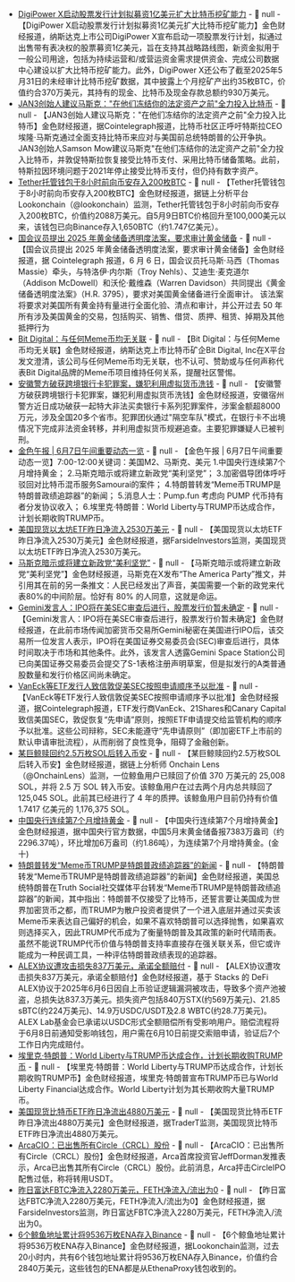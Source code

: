 - [DigiPower X启动股票发行计划拟募资1亿美元扩大比特币挖矿能力](https://web3wire.org/web3/digi-power-x-establishes-us100-million-at-the-market-equity-program-to-accelerate-growth/) - 📰 null - 【DigiPower X启动股票发行计划拟募资1亿美元扩大比特币挖矿能力】金色财经报道，纳斯达克上市公司DigiPower X宣布启动一项股票发行计划，拟通过出售带有表决权的股票募资1亿美元，旨在支持其战略路线图，新资金拟用于一般公司用途，包括为持续运营和/或营运资金需求提供资金、完成公司数据中心建设以扩大比特币挖矿能力。此外，DigiPower X还公布了截至2025年5月31日的未经审计比特币挖矿数据，其中披露上个月挖矿产出约35枚BTC，价值约合370万美元，其持有的现金、比特币及现金存款总额约930万美元。
- [JAN3创始人建议马斯克："在他们冻结你的法定资产之前"全力投入比特币](https://cointelegraph.com/news/full-porting-bitcoin-could-be-musk-s-trump-card-in-feud-bitcoiners) - 📰 null - 【JAN3创始人建议马斯克："在他们冻结你的法定资产之前"全力投入比特币】金色财经报道，据Cointelegraph报道，比特币社区正呼吁特斯拉CEO埃隆·马斯克通过全面支持比特币来应对与美国前总统特朗普的公开争执。JAN3创始人Samson Mow建议马斯克"在他们冻结你的法定资产之前"全力投入比特币，并敦促特斯拉恢复接受比特币支付、采用比特币储备策略。此前，特斯拉因环境问题于2021年停止接受比特币支付，但仍持有数字资产。
- [Tether托管钱包于8小时前向币安存入200枚BTC](https://x.com/lookonchain/status/1931219300943347986) - 📰 null - 【Tether托管钱包于8小时前向币安存入200枚BTC】金色财经报道，据链上分析平台Lookonchain（@lookonchain）监测，Tether托管钱包于8小时前向币安存入200枚BTC，价值约2088万美元。自5月9日BTC价格回升至100,000美元以来，该钱包已向Binance存入1,650BTC（约1.747亿美元）。
- [国会议员提出 2025 年黄金储备透明度法案，要求审计黄金储备](https://x.com/Cointelegraph/status/1931195717441159486) - 📰 null - 【国会议员提出 2025 年黄金储备透明度法案，要求审计黄金储备】金色财经报道，据 Cointelegraph 报道，6 月 6 日，国会议员托马斯·马西（Thomas Massie）牵头，与特洛伊·内尔斯（Troy Nehls）、艾迪生·麦克道尔（Addison McDowell）和沃伦·戴维森（Warren Davidson）共同提出《黄金储备透明度法案》（H.R. 3795），要求对美国黄金储备进行全面审计。 
该法案将要求对美国所有黄金持有量进行全面化验、清点和审计，并公开过去 50 年所有涉及美国黄金的交易，包括购买、销售、借贷、质押、租赁、掉期及其他抵押行为
- [Bit Digital：与任何Meme币均无关联](https://x.com/BitDigital_BTBT/status/1930341657750450622) - 📰 null - 【Bit Digital：与任何Meme币均无关联】金色财经报道，纳斯达克上市比特币矿企Bit Digital, Inc在X平台发文澄清，该公司与任何Meme币均无关联，也不认可、赞助或与任何声称代表Bit Digital品牌的Meme币项目维持任何关系，提醒社区警惕。
- [安徽警方破获跨境银行卡犯罪案，嫌犯利用虚拟货币洗钱](https://baijiahao.baidu.com/s?id=1834197072595796990&wfr=spider&for=pc) - 📰 null - 【安徽警方破获跨境银行卡犯罪案，嫌犯利用虚拟货币洗钱】金色财经报道，安徽宿州警方近日成功破获一起特大非法买卖银行卡系列犯罪案件，涉案金额超8000万元，涉及全国20多个省市。犯罪团伙通过"隔空车队"模式，在银行卡不出境情况下完成非法资金转移，并利用虚拟货币规避追查。主要犯罪嫌疑人已被判刑。
- [金色午报 | 6月7日午间重要动态一览]() - 📰 null - 【金色午报 | 6月7日午间重要动态一览】7:00-12:00关键词：美国M2、马斯克、美元 
1.中国央行连续第7个月增持黄金； 
2.马斯克暗示或将建立新政党“美利坚党”； 
3.加密倡导团体呼吁驳回对比特币混币服务Samourai的案件； 
4.特朗普转发“Meme币TRUMP是特朗普政绩追踪器”的新闻； 
5.消息人士：Pump.fun 考虑向 PUMP 代币持有者分发协议收入； 
6.埃里克·特朗普：World Liberty与TRUMP币达成合作，计划长期收购TRUMP币。
- [美国现货以太坊ETF昨日净流入2530万美元]() - 📰 null - 【美国现货以太坊ETF昨日净流入2530万美元】金色财经报道，据FarsideInvestors监测，美国现货以太坊ETF昨日净流入2530万美元。
- [马斯克暗示或将建立新政党“美利坚党”](https://x.com/elonmusk/status/1931111047408369863) - 📰 null - 【马斯克暗示或将建立新政党“美利坚党”】金色财经报道，马斯克在X发布“The America Party”推文，并引用其在前的另一条推文：人民已经发出了声音，美国需要一个新的政党来代表80%的中间阶层。恰好有 80% 的人同意，这就是命运。
- [Gemini发言人：IPO将在美SEC审查后进行，股票发行价暂未确定](https://fortune.com/crypto/2025/06/06/winklevoss-gemini-crypto-ipo-circle-exchange/) - 📰 null - 【Gemini发言人：IPO将在美SEC审查后进行，股票发行价暂未确定】金色财经报道，在此前市场传闻加密货币交易所Gemini秘密在美国进行IPO后，该交易所一位发言人表示，IPO将在美国证券交易委员会(SEC)审查后进行，具体时间取决于市场和其他条件。此外，该发言人透露Gemini Space Station公司已向美国证券交易委员会提交了S-1表格注册声明草案，但是拟发行的A类普通股数量和发行价格区间尚未确定。
- [VanEck等ETF发行人致信敦促美SEC按照申请顺序予以批准](https://cointelegraph.com/news/etf-issuers-letter-urging-sec-return-first-file-approvals) - 📰 null - 【VanEck等ETF发行人致信敦促美SEC按照申请顺序予以批准】金色财经报道，据Cointelegraph报道，ETF发行商VanEck、21Shares和Canary Capital致信美国SEC，敦促恢复“先申请”原则，按照ETF申请提交给监管机构的顺序予以批准。这些公司辩称，SEC未能遵守“先申请原则”（即加密ETF上市前的默认申请审批流程），从而削弱了良性竞争，阻碍了金融创新。
- [某巨鲸赎回约2.5万枚SOL后转入币安](https://x.com/OnchainLens/status/1931178673216078276) - 📰 null - 【某巨鲸赎回约2.5万枚SOL后转入币安】金色财经报道，据链上分析师 Onchain Lens（@OnchainLens）监测，一位鲸鱼用户已赎回了价值 370 万美元的 25,008 SOL，并将 2.5 万 SOL 转入币安。该鲸鱼用户在过去两个月内总共赎回了 125,045 SOL。此前其已经进行了 4 年的质押。该鲸鱼用户目前仍持有价值 1.7417 亿美元的 1,176,375 SOL。
- [中国央行连续第7个月增持黄金]() - 📰 null - 【中国央行连续第7个月增持黄金】金色财经报道，据中国央行官方数据，中国5月末黄金储备报7383万盎司（约2296.37吨），环比增加6万盎司（约1.86吨），为连续第7个月增持黄金。(金十)
- [特朗普转发“Meme币TRUMP是特朗普政绩追踪器”的新闻](https://truthsocial.com/@realDonaldTrump/posts/114634138406622995) - 📰 null - 【特朗普转发“Meme币TRUMP是特朗普政绩追踪器”的新闻】金色财经报道，美国总统特朗普在Truth Social社交媒体平台转发“Meme币TRUMP是特朗普政绩追踪器”的新闻，其中指出：特朗普不仅接受了比特币，还誓言要让美国成为世界加密货币之都，而TRUMP为散户投资者提供了一个进入底层并通过买卖该Meme币来表达自己偏好的机会，如果不喜欢特朗普可以选择抛售，如果喜欢则选择买入，因此TRUMP代币成为了衡量特朗普及其政策的新时代晴雨表。虽然不能说TRUMP代币价值与特朗普支持率直接存在强关联关系，但它或许能成为一种民调工具，一种评估特朗普政绩表现的追踪器。
- [ALEX协议遭攻击损失837万美元，承诺全额赔付](https://x.com/ALEXLabBTC/status/1931014419133169734) - 📰 null - 【ALEX协议遭攻击损失837万美元，承诺全额赔付】金色财经报道，基于 Stacks 的 DeFi ALEX协议于2025年6月6日因自上币验证逻辑漏洞被攻击，导致多个资产池被盗，总损失达837.3万美元。损失资产包括840万STX(约569万美元)、21.85 sBTC(约224万美元)、14.9万USDC/USDT及2.8 WBTC(约28.7万美元)。 
ALEX Lab基金会已承诺以USDC形式全额赔偿所有受影响用户。赔偿流程将于6月8日前通知受影响钱包，用户需在6月10日前提交索赔申请，验证后7个工作日内完成赔付。
- [埃里克·特朗普：World Liberty与TRUMP币达成合作，计划长期收购TRUMP币](https://x.com/Cointelegraph/status/1931165513964453978) - 📰 null - 【埃里克·特朗普：World Liberty与TRUMP币达成合作，计划长期收购TRUMP币】金色财经报道，埃里克·特朗普宣布TRUMP币已与World Liberty Financial达成合作。World Liberty计划为其长期收购大量TRUMP币。
- [美国现货比特币ETF昨日净流出4880万美元]() - 📰 null - 【美国现货比特币ETF昨日净流出4880万美元】金色财经报道，据TraderT监测，美国现货比特币ETF昨日净流出4880万美元。
- [ArcaCIO：已出售所有Circle（CRCL）股份](https://x.com/jdorman81/status/1931009638192840921) - 📰 null - 【ArcaCIO：已出售所有Circle（CRCL）股份】金色财经报道，Arca首席投资官JeffDorman发推表示，Arca已出售其所有Circle（CRCL）股份。此前消息，Arca抨击CircleIPO配售过低，称将转用USDT。
- [昨日富达FBTC净流入2280万美元，FETH净流入/流出为0]() - 📰 null - 【昨日富达FBTC净流入2280万美元，FETH净流入/流出为0】金色财经报道，据FarsideInvestors监测，昨日富达FBTC净流入2280万美元，FETH净流入/流出为0。
- [6个鲸鱼地址累计将9536万枚ENA存入Binance](https://x.com/lookonchain/status/1931153732882092305) - 📰 null - 【6个鲸鱼地址累计将9536万枚ENA存入Binance】金色财经报道，据Lookonchain监测，过去20小时内，共有6个钱包地址累计将9536万枚ENA存入Binance，价值约合2840万美元，这些钱包的ENA都是从EthenaProxy钱包收到的。
